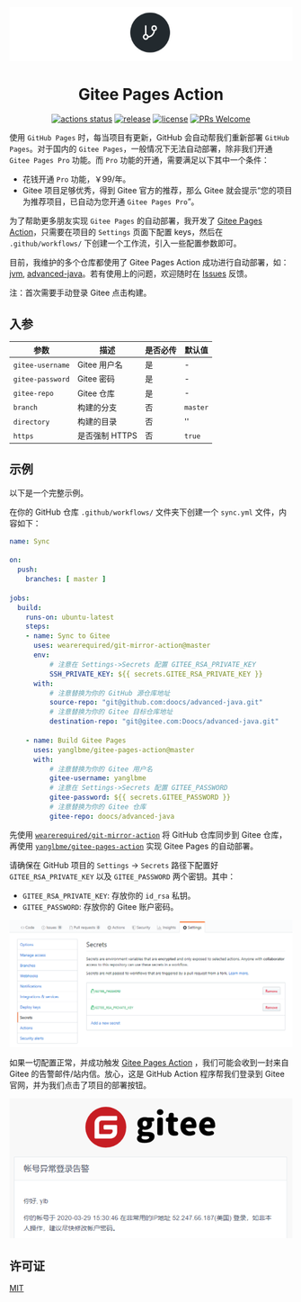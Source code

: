 <p align="center">
  <a href="https://github.com/yanglbme/gitee-pages-action">
    <img src="./images/logo.png">
  </a>
</p>
<h1 align="center">Gitee Pages Action</h1>

<div align="center">

[![actions status](https://github.com/yanglbme/gitee-pages-action/workflows/Lint/badge.svg)](https://github.com/yanglbme/gitee-pages-action/actions) [![release](https://img.shields.io/github/v/release/yanglbme/gitee-pages-action.svg)](../../releases) [![license](https://badgen.net/github/license/yanglbme/gitee-pages-action)](./LICENSE) [![PRs Welcome](https://badgen.net/badge/PRs/welcome/green)](../../pulls)

</div>

使用 `GitHub Pages` 时，每当项目有更新，GitHub 会自动帮我们重新部署 `GitHub Pages`。对于国内的 `Gitee Pages`，一般情况下无法自动部署，除非我们开通 `Gitee Pages Pro` 功能。而 `Pro` 功能的开通，需要满足以下其中一个条件：

- 花钱开通 `Pro` 功能，￥99/年。
- Gitee 项目足够优秀，得到 Gitee 官方的推荐，那么 Gitee 就会提示“您的项目为推荐项目，已自动为您开通 `Gitee Pages Pro`”。

为了帮助更多朋友实现 `Gitee Pages` 的自动部署，我开发了 [Gitee Pages Action](https://github.com/marketplace/actions/gitee-pages-action)，只需要在项目的 `Settings` 页面下配置 keys，然后在 `.github/workflows/` 下创建一个工作流，引入一些配置参数即可。

目前，我维护的多个仓库都使用了 Gitee Pages Action 成功进行自动部署，如：[jvm](https://github.com/doocs/jvm/blob/master/.github/workflows/sync.yml), [advanced-java](https://github.com/doocs/advanced-java/blob/master/.github/workflows/sync.yml)。若有使用上的问题，欢迎随时在 [Issues](https://github.com/yanglbme/gitee-pages-action/issues) 反馈。

注：首次需要手动登录 Gitee 点击构建。

## 入参

|  参数  |  描述  |  是否必传  |  默认值  |
|---|---|---|---|
| `gitee-username` | Gitee 用户名 | 是 | - |
| `gitee-password` | Gitee 密码 | 是 | - |
| `gitee-repo` | Gitee 仓库 | 是 | - |
| `branch` | 构建的分支 | 否 | `master` |
| `directory` | 构建的目录 | 否 | '' |
| `https` | 是否强制 HTTPS | 否 | `true` |

## 示例
以下是一个完整示例。

在你的 GitHub 仓库 `.github/workflows/` 文件夹下创建一个 `sync.yml` 文件，内容如下：

```yml
name: Sync

on:
  push:
    branches: [ master ]

jobs:
  build:
    runs-on: ubuntu-latest
    steps:
    - name: Sync to Gitee
      uses: wearerequired/git-mirror-action@master
      env:
          # 注意在 Settings->Secrets 配置 GITEE_RSA_PRIVATE_KEY
          SSH_PRIVATE_KEY: ${{ secrets.GITEE_RSA_PRIVATE_KEY }}
      with:
          # 注意替换为你的 GitHub 源仓库地址
          source-repo: "git@github.com:doocs/advanced-java.git"
          # 注意替换为你的 Gitee 目标仓库地址
          destination-repo: "git@gitee.com:Doocs/advanced-java.git"

    - name: Build Gitee Pages
      uses: yanglbme/gitee-pages-action@master
      with:
          # 注意替换为你的 Gitee 用户名
          gitee-username: yanglbme
          # 注意在 Settings->Secrets 配置 GITEE_PASSWORD
          gitee-password: ${{ secrets.GITEE_PASSWORD }}
          # 注意替换为你的 Gitee 仓库
          gitee-repo: doocs/advanced-java
```

先使用 [`wearerequired/git-mirror-action`](https://github.com/wearerequired/git-mirror-action) 将 GitHub 仓库同步到 Gitee 仓库，再使用 [`yanglbme/gitee-pages-action`](https://github.com/yanglbme/gitee-pages-action) 实现 Gitee Pages 的自动部署。

请确保在 GitHub 项目的 `Settings` -> `Secrets` 路径下配置好 `GITEE_RSA_PRIVATE_KEY` 以及 `GITEE_PASSWORD` 两个密钥。其中：

- `GITEE_RSA_PRIVATE_KEY`: 存放你的 `id_rsa` 私钥。
- `GITEE_PASSWORD`: 存放你的 Gitee 账户密码。

![](/images/add_secrets.png)

如果一切配置正常，并成功触发 [Gitee Pages Action](https://github.com/marketplace/actions/gitee-pages-action) ，我们可能会收到一封来自 Gitee 的告警邮件/站内信。放心，这是 GitHub Action 程序帮我们登录到 Gitee 官网，并为我们点击了项目的部署按钮。

![](/images/gitee_warn.png)

## 许可证
[MIT](LICENSE)